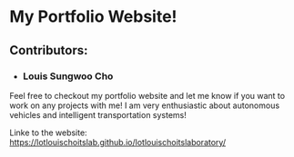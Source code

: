 # My Portfolio Website!
## Contributors:
- ### Louis Sungwoo Cho

Feel free to checkout my portfolio website and let me know if you want to work on any projects with me! I am very enthusiastic about autonomous vehicles and intelligent transportation systems!

Linke to the website: https://lotlouischoitslab.github.io/lotlouischoitslaboratory/

